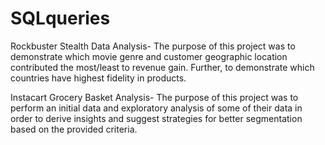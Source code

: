 # SQLqueries

Rockbuster Stealth Data Analysis- The purpose of this project was to demonstrate which movie genre and customer geographic location contributed the most/least to revenue gain. Further, to demonstrate which countries have highest fidelity in products.

Instacart Grocery Basket Analysis- The purpose of this project was to perform an initial data and exploratory analysis of some of their data in order to derive insights and suggest strategies for better segmentation based on the provided criteria.
